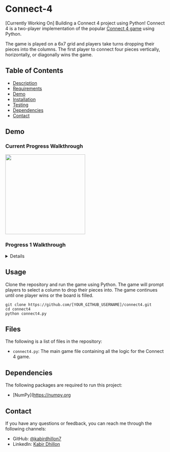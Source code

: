 # Connect-4
[Currently Working On] Building a Connect 4 project using Python!
Connect 4 is a two-player implementation of the popular [Connect 4 game](https://en.wikipedia.org/wiki/Connect_Four) using Python. 

The game is played on a 6x7 grid and players take turns dropping their pieces into the columns. The first player to connect four pieces vertically, horizontally, or diagonally wins the game.

## Table of Contents

- [Description](#description)
- [Requirements](#Requirements)
- [Demo](#demo)
- [Installation](#installation)
- [Testing](#testing)
- [Dependencies](#dependencies)
- [Contact](#contact)

## Demo
### Current Progress Walkthrough
<img src="https://user-images.githubusercontent.com/74223402/218243108-a14986f4-ef23-4b77-98a6-f8f7db00d564.gif" width=250><br>

### Progress 1 Walkthrough
<details>
  <img src="https://user-images.githubusercontent.com/74223402/218243108-a14986f4-ef23-4b77-98a6-f8f7db00d564.gif" width=250><br>
</details>

## Usage

Clone the repository and run the game using Python. The game will prompt players to select a column to drop their pieces into. The game continues until one player wins or the board is filled.

```
git clone https://github.com/[YOUR_GITHUB_USERNAME]/connect4.git
cd connect4
python connect4.py
```

## Files

The following is a list of files in the repository:

- `connect4.py`: The main game file containing all the logic for the Connect 4 game.

## Dependencies

The following packages are required to run this project:

- [NumPy](https://numpy.org

## Contact

If you have any questions or feedback, you can reach me through the following channels:

- GitHub: [@kabirdhillon7](https://github.com/kabirdhillon7)
- LinkedIn: [Kabir Dhillon](https://www.linkedin.com/in/kabirdhillon/)
